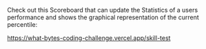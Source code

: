 Check out this Scoreboard that can update the Statistics of a users performance and shows the graphical representation of the current percentile:

https://what-bytes-coding-challenge.vercel.app/skill-test
